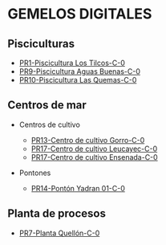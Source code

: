 # GEMELOS DIGITALES

## Pisciculturas

  - [PR1-Piscicultura Los Tilcos-C-0](./pisc-lostilcos/index.html)
  - [PR9-Piscicultura Aguas Buenas-C-0](./pisc-aguasbuenas/index.html)
  - [PR10-Piscicultura Las Quemas-C-0](./pisc-lasquemas/index.html)

## Centros de mar

  - Centros de cultivo

    - [PR13-Centro de cultivo Gorro-C-0](./cc-gorro/index.htm)
    - [PR17-Centro de cultivo Leucayec-C-0](./cc-leucayec/index.htm)
    - [PR17-Centro de cultivo Ensenada-C-0](./cc-ensenada/index.htm)
  
  - Pontones

    - [PR14-Pontón Yadran 01-C-0](./ponton-yadran01/index.html)

## Planta de procesos

  - [PR7-Planta Quellón-C-0](./planta-quellon/index.html)

